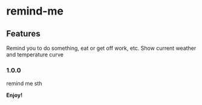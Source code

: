 
# remind-me

## Features

Remind you to do something, eat or get off work, etc. Show current weather and temperature curve

### 1.0.0

remind me sth

**Enjoy!**
